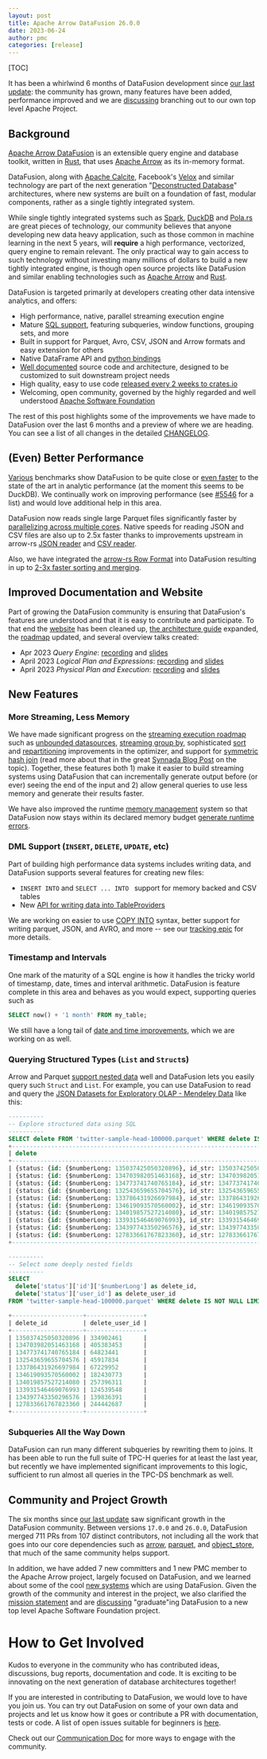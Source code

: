 ```yaml
---
layout: post
title: Apache Arrow DataFusion 26.0.0
date: 2023-06-24
author: pmc
categories: [release]
---
```


<!--
{% comment %}
Licensed to the Apache Software Foundation (ASF) under one or more
contributor license agreements.  See the NOTICE file distributed with
this work for additional information regarding copyright ownership.
The ASF licenses this file to you under the Apache License, Version 2.0
(the "License"); you may not use this file except in compliance with
the License.  You may obtain a copy of the License at

http://www.apache.org/licenses/LICENSE-2.0

Unless required by applicable law or agreed to in writing, software
distributed under the License is distributed on an "AS IS" BASIS,
WITHOUT WARRANTIES OR CONDITIONS OF ANY KIND, either express or implied.
See the License for the specific language governing permissions and
limitations under the License.
{% endcomment %}
-->

[TOC]

It has been a whirlwind 6 months of DataFusion development since [our
last update]: the community has grown, many features have been added,
performance improved and we are [discussing] branching out to our own
top level Apache Project.

## Background

[Apache Arrow DataFusion] is an extensible query engine and database
toolkit, written in [Rust], that uses [Apache Arrow] as its in-memory
format.

[apache arrow datafusion]: https://arrow.apache.org/datafusion/
[apache arrow]: https://arrow.apache.org
[rust]: https://www.rust-lang.org/

DataFusion, along with [Apache Calcite], Facebook's [Velox] and
similar technology are part of the next generation "[Deconstructed
Database]" architectures, where new systems are built on a foundation
of fast, modular components, rather as a single tightly integrated
system.

[apache calcite]: https://calcite.apache.org
[velox]: https://github.com/facebookincubator/velox
[deconstructed database]: https://www.usenix.org/publications/login/winter2018/khurana
[spark]: https://spark.apache.org/
[duckdb]: https://duckdb.org
[pola.rs]: https://www.pola.rs/


While single tightly integrated systems such as [Spark], [DuckDB] and
[Pola.rs] are great pieces of technology, our community believes that
anyone developing new data heavy application, such as those common in
machine learning in the next 5 years, will **require** a high
performance, vectorized, query engine to remain relevant. The only
practical way to gain access to such technology without investing many
millions of dollars to build a new tightly integrated engine, is
though open source projects like DataFusion and similar enabling
technologies such as [Apache Arrow] and [Rust].

DataFusion is targeted primarily at developers creating other data
intensive analytics, and offers:

- High performance, native, parallel streaming execution engine
- Mature [SQL support], featuring  subqueries, window functions, grouping sets, and more
- Built in support for Parquet, Avro, CSV, JSON and Arrow formats and easy extension for others
- Native DataFrame API and [python bindings]
- [Well documented] source code and architecture, designed to be customized to suit downstream project needs
- High quality, easy to use code [released every 2 weeks to crates.io]
- Welcoming, open community, governed by the highly regarded and well understood [Apache Software Foundation]

The rest of this post highlights some of the improvements we have made
to DataFusion over the last 6 months and a preview of where we are
heading. You can see a list of all changes in the detailed
[CHANGELOG].

[SQL support]: https://arrow.apache.org/datafusion/user-guide/sql/index.html
[apache software foundation]: https://www.apache.org/
[well documented]: https://docs.rs/datafusion/latest/datafusion/index.html
[python bindings]: https://arrow.apache.org/datafusion-python/
[changelog]: https://github.com/apache/arrow-datafusion/blob/main/datafusion/CHANGELOG.md
[released every 2 weeks to crates.io]: https://crates.io/crates/datafusion/versions

## (Even) Better Performance

[Various] benchmarks show DataFusion to be quite close or [even
faster] to the state of the art in analytic performance (at the moment
this seems to be DuckDB). We continually work on improving performance
(see [#5546] for a list) and would love additional help in this area.

[various]: https://voltrondata.com/resources/speeds-and-feeds-hardware-and-software-matter
[even faster]: https://github.com/tustvold/access-log-bench
[#5546]: https://github.com/apache/arrow-datafusion/issues/5546

DataFusion now reads single large Parquet files significantly faster by
[parallelizing across multiple cores]. Native speeds for reading JSON
and CSV files are also up to 2.5x faster thanks to improvements
upstream in arrow-rs [JSON reader] and [CSV reader].

[parallelizing across multiple cores]: https://github.com/apache/arrow-datafusion/pull/5057
[json reader]: https://github.com/apache/arrow-rs/pull/3479#issuecomment-1384353159
[csv reader]: https://github.com/apache/arrow-rs/pull/3365

Also, we have integrated the [arrow-rs Row Format] into DataFusion resulting in up to [2-3x faster sorting and merging].

[arrow-rs row format]: https://arrow.apache.org/blog/2022/11/07/multi-column-sorts-in-arrow-rust-part-1/
[2-3x faster sorting and merging]: https://github.com/apache/arrow-datafusion/pull/6163

## Improved Documentation and Website

Part of growing the DataFusion community is ensuring that DataFusion's
features are understood and that it is easy to contribute and
participate. To that end the [website] has been cleaned up, [the
architecture guide] expanded, the [roadmap] updated, and several
overview talks created:

- Apr 2023 _Query Engine_: [recording](https://youtu.be/NVKujPxwSBA) and [slides](https://docs.google.com/presentation/d/1D3GDVas-8y0sA4c8EOgdCvEjVND4s2E7I6zfs67Y4j8/edit#slide=id.p)
- April 2023 _Logical Plan and Expressions_: [recording](https://youtu.be/EzZTLiSJnhY) and [slides](https://docs.google.com/presentation/d/1ypylM3-w60kVDW7Q6S99AHzvlBgciTdjsAfqNP85K30)
- April 2023 _Physical Plan and Execution_: [recording](https://youtu.be/2jkWU3_w6z0) and [slides](https://docs.google.com/presentation/d/1cA2WQJ2qg6tx6y4Wf8FH2WVSm9JQ5UgmBWATHdik0hg)

[website]: https://arrow.apache.org/datafusion/
[the architecture guide]: https://docs.rs/datafusion/latest/datafusion/index.html#architecture
[roadmap]: https://arrow.apache.org/datafusion/contributor-guide/roadmap.html

## New Features

### More Streaming, Less Memory

We have made significant progress on the [streaming execution roadmap]
such as [unbounded datasources], [streaming group by], sophisticated
[sort] and [repartitioning] improvements in the optimizer, and support
for [symmetric hash join] (read more about that in the great [Synnada
Blog Post] on the topic). Together, these features both 1) make it
easier to build streaming systems using DataFusion that can
incrementally generate output before (or ever) seeing the end of the
input and 2) allow general queries to use less memory and generate their
results faster.

We have also improved the runtime [memory management] system so that
DataFusion now stays within its declared memory budget [generate
runtime errors].

[sort]: https://docs.rs/datafusion/latest/datafusion/physical_optimizer/global_sort_selection/index.html
[repartitioning]: https://docs.rs/datafusion/latest/datafusion/physical_optimizer/repartition/index.html
[streaming execution roadmap]: https://github.com/apache/arrow-datafusion/issues/4285
[unbounded datasources]: https://docs.rs/datafusion/latest/datafusion/physical_plan/trait.ExecutionPlan.html#method.unbounded_output
[streaming group by]: https://docs.rs/datafusion/latest/datafusion/physical_plan/aggregates/enum.GroupByOrderMode.html
[symmetric hash join]: https://docs.rs/datafusion/latest/datafusion/physical_plan/joins/struct.SymmetricHashJoinExec.html
[synnada blog post]: https://www.synnada.ai/blog/general-purpose-stream-joins-via-pruning-symmetric-hash-joins
[memory management]: https://docs.rs/datafusion/latest/datafusion/execution/memory_pool/index.html
[generate runtime errors]: https://github.com/apache/arrow-datafusion/issues/3941

### DML Support (`INSERT`, `DELETE`, `UPDATE`, etc)

Part of building high performance data systems includes writing data,
and DataFusion supports several features for creating new files:

- `INSERT INTO` and `SELECT ... INTO ` support for memory backed and CSV tables
- New [API for writing data into TableProviders]

We are working on easier to use [COPY INTO] syntax, better support
for writing parquet, JSON, and AVRO, and more -- see our [tracking epic]
for more details.

[tracking epic]: https://github.com/apache/arrow-datafusion/issues/6569
[api for writing data into tableproviders]: https://docs.rs/datafusion/latest/datafusion/physical_plan/insert/trait.DataSink.html
[tracking epic]: https://github.com/apache/arrow-datafusion/issues/6569
[copy into]: https://github.com/apache/arrow-datafusion/issues/5654

### Timestamp and Intervals

One mark of the maturity of a SQL engine is how it handles the tricky
world of timestamp, date, times and interval arithmetic. DataFusion is
feature complete in this area and behaves as you would expect,
supporting queries such as

```sql
SELECT now() + '1 month' FROM my_table;
```

We still have a long tail of [date and time improvements], which we are working on as well.

[date and time improvements]: https://github.com/apache/arrow-datafusion/issues/3148

### Querying Structured Types (`List` and `Struct`s)

Arrow and Parquet [support nested data] well and DataFusion lets you
easily query such `Struct` and `List`. For example, you can use
DataFusion to read and query the [JSON Datasets for Exploratory OLAP -
Mendeley Data] like this:

[support nested data]: https://arrow.apache.org/blog/2022/10/08/arrow-parquet-encoding-part-2/
[json datasets for exploratory olap - mendeley data]: https://data.mendeley.com/datasets/ct8f9skv97

```sql
----------
-- Explore structured data using SQL
----------
SELECT delete FROM 'twitter-sample-head-100000.parquet' WHERE delete IS NOT NULL limit 10;
+---------------------------------------------------------------------------------------------------------------------------+
| delete                                                                                                                    |
+---------------------------------------------------------------------------------------------------------------------------+
| {status: {id: {$numberLong: 135037425050320896}, id_str: 135037425050320896, user_id: 334902461, user_id_str: 334902461}} |
| {status: {id: {$numberLong: 134703982051463168}, id_str: 134703982051463168, user_id: 405383453, user_id_str: 405383453}} |
| {status: {id: {$numberLong: 134773741740765184}, id_str: 134773741740765184, user_id: 64823441, user_id_str: 64823441}}   |
| {status: {id: {$numberLong: 132543659655704576}, id_str: 132543659655704576, user_id: 45917834, user_id_str: 45917834}}   |
| {status: {id: {$numberLong: 133786431926697984}, id_str: 133786431926697984, user_id: 67229952, user_id_str: 67229952}}   |
| {status: {id: {$numberLong: 134619093570560002}, id_str: 134619093570560002, user_id: 182430773, user_id_str: 182430773}} |
| {status: {id: {$numberLong: 134019857527214080}, id_str: 134019857527214080, user_id: 257396311, user_id_str: 257396311}} |
| {status: {id: {$numberLong: 133931546469076993}, id_str: 133931546469076993, user_id: 124539548, user_id_str: 124539548}} |
| {status: {id: {$numberLong: 134397743350296576}, id_str: 134397743350296576, user_id: 139836391, user_id_str: 139836391}} |
| {status: {id: {$numberLong: 127833661767823360}, id_str: 127833661767823360, user_id: 244442687, user_id_str: 244442687}} |
+---------------------------------------------------------------------------------------------------------------------------+

----------
-- Select some deeply nested fields
----------
SELECT
  delete['status']['id']['$numberLong'] as delete_id,
  delete['status']['user_id'] as delete_user_id
FROM 'twitter-sample-head-100000.parquet' WHERE delete IS NOT NULL LIMIT 10;

+--------------------+----------------+
| delete_id          | delete_user_id |
+--------------------+----------------+
| 135037425050320896 | 334902461      |
| 134703982051463168 | 405383453      |
| 134773741740765184 | 64823441       |
| 132543659655704576 | 45917834       |
| 133786431926697984 | 67229952       |
| 134619093570560002 | 182430773      |
| 134019857527214080 | 257396311      |
| 133931546469076993 | 124539548      |
| 134397743350296576 | 139836391      |
| 127833661767823360 | 244442687      |
+--------------------+----------------+
```

### Subqueries All the Way Down

DataFusion can run many different subqueries by rewriting them to
joins. It has been able to run the full suite of TPC-H queries for at
least the last year, but recently we have implemented significant
improvements to this logic, sufficient to run almost all queries in
the TPC-DS benchmark as well.

## Community and Project Growth

The six months since [our last update] saw significant growth in
the DataFusion community. Between versions `17.0.0` and `26.0.0`,
DataFusion merged 711 PRs from 107 distinct contributors, not
including all the work that goes into our core dependencies such as
[arrow](https://crates.io/crates/arrow),
[parquet](https://crates.io/crates/parquet), and
[object_store](https://crates.io/crates/object_store), that much of
the same community helps support.

In addition, we have added 7 new committers and 1 new PMC member to
the Apache Arrow project, largely focused on DataFusion, and we
learned about some of the cool [new systems] which are using
DataFusion. Given the growth of the community and interest in the
project, we also clarified the [mission statement] and are
[discussing] "graduate"ing DataFusion to a new top level
Apache Software Foundation project.

[our last update]: https://arrow.apache.org/blog/2023/01/19/datafusion-16.0.0
[new systems]: https://arrow.apache.org/datafusion/user-guide/introduction.html#known-users
[mission statement]: https://github.com/apache/arrow-datafusion/discussions/6441
[discussing]: https://github.com/apache/arrow-datafusion/discussions/6475

<!--
$ git log --pretty=oneline 17.0.0..26.0.0 . | wc -l
     711

$ git shortlog -sn 17.0.0..26.0.0 . | wc -l
      107
-->

# How to Get Involved

Kudos to everyone in the community who has contributed ideas,
discussions, bug reports, documentation and code. It is exciting to be
innovating on the next generation of database architectures together!

If you are interested in contributing to DataFusion, we would love to
have you join us. You can try out DataFusion on some of your own
data and projects and let us know how it goes or contribute a PR with
documentation, tests or code. A list of open issues suitable for
beginners is [here].

Check out our [Communication Doc] for more ways to engage with the
community.

[here]: https://github.com/apache/arrow-datafusion/issues?q=is%3Aissue+is%3Aopen+label%3A%22good+first+issue%22
[communication doc]: https://arrow.apache.org/datafusion/contributor-guide/communication.html
